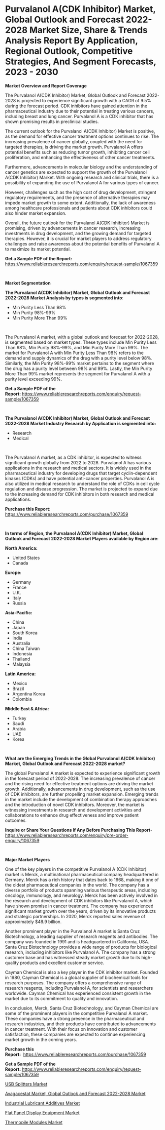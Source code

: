 <p><h1>Purvalanol A(CDK Inhibitor) Market, Global Outlook and Forecast 2022-2028 Market Size, Share & Trends Analysis Report By Application, Regional Outlook, Competitive Strategies, And Segment Forecasts, 2023 - 2030</h1></p><p><strong>Market Overview and Report Coverage</strong></p>
<p><p>The Purvalanol A(CDK Inhibitor) Market, Global Outlook and Forecast 2022-2028 is projected to experience significant growth with a CAGR of 9.5% during the forecast period. CDK inhibitors have gained attention in the pharmaceutical industry due to their potential in treating various cancers, including breast and lung cancer. Purvalanol A is a CDK inhibitor that has shown promising results in preclinical studies.</p><p>The current outlook for the Purvalanol A(CDK Inhibitor) Market is positive, as the demand for effective cancer treatment options continues to rise. The increasing prevalence of cancer globally, coupled with the need for targeted therapies, is driving the market growth. Purvalanol A offers potential benefits such as reducing tumor growth, inhibiting cancer cell proliferation, and enhancing the effectiveness of other cancer treatments.</p><p>Furthermore, advancements in molecular biology and the understanding of cancer genetics are expected to support the growth of the Purvalanol A(CDK Inhibitor) Market. With ongoing research and clinical trials, there is a possibility of expanding the use of Purvalanol A for various types of cancer.</p><p>However, challenges such as the high cost of drug development, stringent regulatory requirements, and the presence of alternative therapies may impede market growth to some extent. Additionally, the lack of awareness among healthcare professionals and patients about CDK inhibitors could also hinder market expansion.</p><p>Overall, the future outlook for the Purvalanol A(CDK Inhibitor) Market is promising, driven by advancements in cancer research, increasing investments in drug development, and the growing demand for targeted therapies. However, it is crucial for market players to address regulatory challenges and raise awareness about the potential benefits of Purvalanol A to maximize its market potential.</p></p>
<p><strong>Get a Sample PDF of the Report:</strong> <a href="https://www.reliableresearchreports.com/enquiry/request-sample/1067359">https://www.reliableresearchreports.com/enquiry/request-sample/1067359</a></p>
<p>&nbsp;</p>
<p><strong>Market Segmentation</strong></p>
<p><strong>The Purvalanol A(CDK Inhibitor) Market, Global Outlook and Forecast 2022-2028 Market Analysis by types is segmented into:</strong></p>
<p><ul><li>Min Purity Less Than 98%</li><li>Min Purity 98%-99%</li><li>Min Purity More Than 99%</li></ul></p>
<p>&nbsp;</p>
<p><p>The Purvalanol A market, with a global outlook and forecast for 2022-2028, is segmented based on market types. These types include Min Purity Less Than 98%, Min Purity 98%-99%, and Min Purity More Than 99%. The market for Purvalanol A with Min Purity Less Than 98% refers to the demand and supply dynamics of the drug with a purity level below 98%. Similarly, the Min Purity 98%-99% market pertains to the segment where the drug has a purity level between 98% and 99%. Lastly, the Min Purity More Than 99% market represents the segment for Purvalanol A with a purity level exceeding 99%.</p></p>
<p><strong>Get a Sample PDF of the Report:</strong>&nbsp;<a href="https://www.reliableresearchreports.com/enquiry/request-sample/1067359">https://www.reliableresearchreports.com/enquiry/request-sample/1067359</a></p>
<p>&nbsp;</p>
<p><strong>The Purvalanol A(CDK Inhibitor) Market, Global Outlook and Forecast 2022-2028 Market Industry Research by Application is segmented into:</strong></p>
<p><ul><li>Research</li><li>Medical</li></ul></p>
<p>&nbsp;</p>
<p><p>The Purvalanol A market, as a CDK inhibitor, is expected to witness significant growth globally from 2022 to 2028. Purvalanol A has various applications in the research and medical sectors. It is widely used in the pharmaceutical industry for developing drugs that target cyclin-dependent kinases (CDKs) and have potential anti-cancer properties. Purvalanol A is also utilized in medical research to understand the role of CDKs in cell cycle regulation and disease progression. The market is projected to expand due to the increasing demand for CDK inhibitors in both research and medical applications.</p></p>
<p><strong>Purchase this Report:</strong>&nbsp; <a href="https://www.reliableresearchreports.com/purchase/1067359">https://www.reliableresearchreports.com/purchase/1067359</a></p>
<p>&nbsp;</p>
<p><strong>In terms of Region, the Purvalanol A(CDK Inhibitor) Market, Global Outlook and Forecast 2022-2028 Market Players available by Region are:</strong></p>
<p>
    <p> <strong> North America: </strong>
        <ul>
            <li>United States</li>
            <li>Canada</li>
        </ul>
        </p> 
    <p> <strong> Europe: </strong>
        <ul>
            <li>Germany</li>
            <li>France</li>
            <li>U.K.</li>
            <li>Italy</li>
            <li>Russia</li>
        </ul>
        </p> 
    <p> <strong> Asia-Pacific: </strong>
        <ul>
            <li>China</li>
            <li>Japan</li>
            <li>South Korea</li>
            <li>India</li>
            <li>Australia</li>
            <li>China Taiwan</li>
            <li>Indonesia</li>
            <li>Thailand</li>
            <li>Malaysia</li>
        </ul>
        </p> 
    <p> <strong> Latin America: </strong>
        <ul>
            <li>Mexico</li>
            <li>Brazil</li>
            <li>Argentina Korea</li>
            <li>Colombia</li>
        </ul>
        </p> 
    <p> <strong> Middle East & Africa: </strong>
        <ul>
            <li>Turkey</li>
            <li>Saudi</li>
            <li>Arabia</li>
            <li>UAE</li>
            <li>Korea</li>
        </ul>
    </p>
    </p>
<p>&nbsp;</p>
<p><strong>What are the Emerging Trends in the Global Purvalanol A(CDK Inhibitor) Market, Global Outlook and Forecast 2022-2028 market?</strong></p>
<p><p>The global Purvalanol A market is expected to experience significant growth in the forecast period of 2022-2028. The increasing prevalence of cancer and the rising need for effective treatment options are driving the market growth. Additionally, advancements in drug development, such as the use of CDK inhibitors, are further propelling market expansion. Emerging trends in the market include the development of combination therapy approaches and the introduction of novel CDK inhibitors. Moreover, the market is witnessing investments in research and development activities and collaborations to enhance drug effectiveness and improve patient outcomes.</p></p>
<p><strong>Inquire or Share Your Questions If Any Before Purchasing This Report</strong>- <a href="https://www.reliableresearchreports.com/enquiry/pre-order-enquiry/1067359">https://www.reliableresearchreports.com/enquiry/pre-order-enquiry/1067359</a></p>
<p>&nbsp;</p>
<p><strong>Major Market Players</strong></p>
<p><p>One of the key players in the competitive Purvalanol A (CDK Inhibitor) market is Merck, a multinational pharmaceutical company headquartered in Germany. Merck has a rich history that dates back to 1668, making it one of the oldest pharmaceutical companies in the world. The company has a diverse portfolio of products spanning various therapeutic areas, including oncology, immunology, and neurology. Merck has been actively involved in the research and development of CDK inhibitors like Purvalanol A, which have shown promise in cancer treatment. The company has experienced significant market growth over the years, driven by its innovative products and strategic partnerships. In 2020, Merck reported sales revenue of approximately $48.9 billion.</p><p>Another prominent player in the Purvalanol A market is Santa Cruz Biotechnology, a leading supplier of research reagents and antibodies. The company was founded in 1991 and is headquartered in California, USA. Santa Cruz Biotechnology provides a wide range of products for biological research, including inhibitors like Purvalanol A. The company has a strong customer base and has witnessed steady market growth due to its high-quality products and excellent customer service.</p><p>Cayman Chemical is also a key player in the CDK inhibitor market. Founded in 1980, Cayman Chemical is a global supplier of biochemical tools for research purposes. The company offers a comprehensive range of research reagents, including Purvalanol A, for scientists and researchers worldwide. Cayman Chemical has experienced consistent growth in the market due to its commitment to quality and innovation.</p><p>In conclusion, Merck, Santa Cruz Biotechnology, and Cayman Chemical are some of the prominent players in the competitive Purvalanol A market. These companies have a strong presence in the pharmaceutical and research industries, and their products have contributed to advancements in cancer treatment. With their focus on innovation and customer satisfaction, these companies are expected to continue experiencing market growth in the coming years.</p></p>
<p><strong>Purchase this Report:</strong>&nbsp;&nbsp;<a href="https://www.reliableresearchreports.com/purchase/1067359">https://www.reliableresearchreports.com/purchase/1067359</a></p>
<p></p>
<p><strong>Get a Sample PDF of the Report:</strong>&nbsp;<a href="https://www.reliableresearchreports.com/enquiry/request-sample/1067359">https://www.reliableresearchreports.com/enquiry/request-sample/1067359</a></p>
<p><p><a href="https://www.reportprime.com/usb-splitters-r5389">USB Splitters Market</a></p><p><a href="https://github.com/NorbertYates/Market-Research-Report-List-1/blob/main/avagacestat-market-global-outlook-and-forecast-2022-2028-market.md">Avagacestat Market, Global Outlook and Forecast 2022-2028 Market</a></p><p><a href="https://medium.com/@v4171497/industrial-lubricant-additives-market-size-growth-forecast-2023-2030-924a9ea4fb5e">Industrial Lubricant Additives Market</a></p><p><a href="https://www.linkedin.com/pulse/flat-panel-display-equipment-market-challenges-opportunities-byg0e/">Flat Panel Display Equipment Market</a></p><p><a href="https://www.reportprime.com/thermopile-modules-r5391">Thermopile Modules Market</a></p></p>